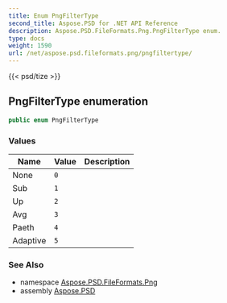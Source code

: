 ```yaml
---
title: Enum PngFilterType
second_title: Aspose.PSD for .NET API Reference
description: Aspose.PSD.FileFormats.Png.PngFilterType enum. 
type: docs
weight: 1590
url: /net/aspose.psd.fileformats.png/pngfiltertype/
---
```

{{< psd/tize >}}
## PngFilterType enumeration

```csharp
public enum PngFilterType
```

### Values

| Name | Value | Description |
| --- | --- | --- |
| None | `0` |  |
| Sub | `1` |  |
| Up | `2` |  |
| Avg | `3` |  |
| Paeth | `4` |  |
| Adaptive | `5` |  |

### See Also

* namespace [Aspose.PSD.FileFormats.Png](../../aspose.psd.fileformats.png/)
* assembly [Aspose.PSD](../../)


